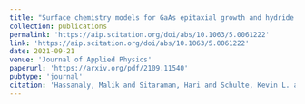 ```yaml
---
title: "Surface chemistry models for GaAs epitaxial growth and hydride cracking using reacting flow simulations"
collection: publications
permalink: 'https://aip.scitation.org/doi/abs/10.1063/5.0061222'
link: 'https://aip.scitation.org/doi/abs/10.1063/5.0061222'
date: 2021-09-21
venue: 'Journal of Applied Physics'
paperurl: 'https://arxiv.org/pdf/2109.11540'
pubtype: 'journal'
citation: 'Hassanaly, Malik and Sitaraman, Hari and Schulte, Kevin L. and Ptak, Aaron J. and Simon, John and Udwary, Kevin and Leach, Jacob H. and Splawn, Heather (2021). &quot; Surface chemistry models for GaAs epitaxial growth and hydride cracking using reacting flow simulations.&quot; <i>Journal of Applied Physics</i>. 130(11), 115702.'
---
```

